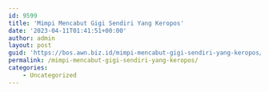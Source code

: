 ```yaml
---
id: 9599
title: 'Mimpi Mencabut Gigi Sendiri Yang Keropos'
date: '2023-04-11T01:41:51+00:00'
author: admin
layout: post
guid: 'https://bos.awn.biz.id/mimpi-mencabut-gigi-sendiri-yang-keropos/'
permalink: /mimpi-mencabut-gigi-sendiri-yang-keropos/
categories:
    - Uncategorized
---
```


